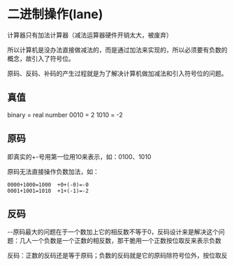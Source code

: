 # 二进制操作(lane)

计算器只有加法计算器（减法运算器硬件开销太大，被废弃）

所以计算机是没办法直接做减法的，而是通过加法来实现的，所以必须要有负数的概念，故引入了符号位。

原码、反码、补码的产生过程就是为了解决计算机做加减法和引入符号位的问题。

## 真值

binary  = real number
0010    = 2
1010    = -2

## 原码

即真实的+-号用第一位用10来表示，如：0100、1010

原码无法直接操作负数加法，如：

```
0000+1000=1000  +0+(-0)=-0
0001+1001=1010  +1+(-1)=-2
```

## 反码

--原码最大的问题在于一个数加上它的相反数不等于0，反码设计来是解决这个问题：几人一个负数是一个正数的相反数，那干脆用一个正数按位取反来表示负数

反码：正数的反码还是等于原码；负数的反码就是它的原码除符号位外，按位取反

